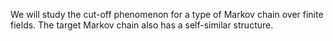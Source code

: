 We will study the cut-off phenomenon for a type of Markov chain over finite fields. The target Markov chain also has a self-similar structure.